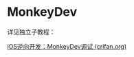 # MonkeyDev

详见独立子教程：

[iOS逆向开发：MonkeyDev调试 (crifan.org)](https://book.crifan.org/books/ios_re_monkeydev_debug/website/)

